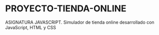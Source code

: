 # PROYECTO-TIENDA-ONLINE
ASIGNATURA JAVASCRIPT. Simulador de tienda online desarrollado con JavaScript, HTML y CSS
